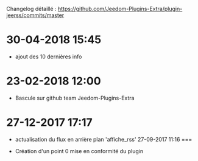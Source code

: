 Changelog détaillé :
<https://github.com/Jeedom-Plugins-Extra/plugin-jeerss/commits/master>

30-04-2018 15:45
===

-   ajout des 10 dernières info

23-02-2018 12:00
===

-   Bascule sur github team Jeedom-Plugins-Extra

27-12-2017 17:17
===

-   actualisation du flux en arrière plan 'affiche_rss'
27-09-2017 11:16
===

-   Création d'un point 0 mise en conformité du plugin
